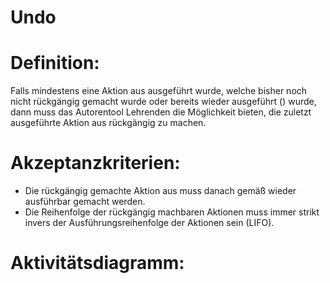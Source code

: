 # Undo



# Definition:

Falls mindestens eine Aktion aus [](ASN0005.md) ausgeführt wurde, welche bisher noch nicht rückgängig gemacht wurde
oder bereits wieder ausgeführt ([](ASN0004.md)) wurde, dann muss das Autorentool Lehrenden die Möglichkeit bieten,
die zuletzt ausgeführte Aktion aus [](ASN0005.md) rückgängig zu machen.


# Akzeptanzkriterien: 
- Die rückgängig gemachte Aktion aus [](ASN0005.md) muss danach gemäß [](ASN0004.md) wieder ausführbar gemacht werden.
- Die Reihenfolge der rückgängig machbaren Aktionen muss immer strikt invers der Ausführungsreihenfolge der Aktionen
sein (LIFO).


# Aktivitätsdiagramm:


